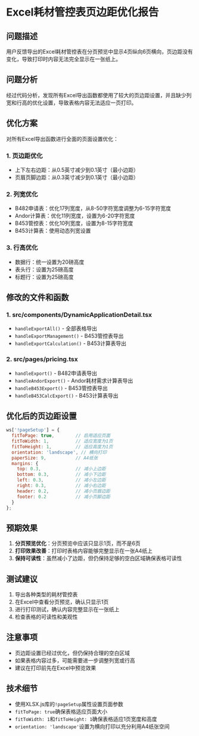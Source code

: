 # Excel耗材管控表页边距优化报告

## 问题描述
用户反馈导出的Excel耗材管控表在分页预览中显示4页纵向6页横向，页边距没有变化，导致打印时内容无法完全显示在一张纸上。

## 问题分析
经过代码分析，发现所有Excel导出函数都使用了较大的页边距设置，并且缺少列宽和行高的优化设置，导致表格内容无法适应一页打印。

## 优化方案
对所有Excel导出函数进行全面的页面设置优化：

### 1. 页边距优化
- 上下左右边距：从0.5英寸减少到0.1英寸（最小边距）
- 页眉页脚边距：从0.3英寸减少到0.1英寸（最小边距）

### 2. 列宽优化
- B482申请表：优化17列宽度，从8-50字符宽度调整为6-15字符宽度
- Andor计算表：优化11列宽度，设置为6-20字符宽度
- B453管控表：优化10列宽度，设置为8-15字符宽度
- B453计算表：使用动态列宽设置

### 3. 行高优化
- 数据行：统一设置为20磅高度
- 表头行：设置为25磅高度
- 标题行：设置为25磅高度

## 修改的文件和函数

### 1. src/components/DynamicApplicationDetail.tsx
- `handleExportAll()` - 全部表格导出
- `handleExportManagement()` - B453管控表导出
- `handleExportCalculation()` - B453计算表导出

### 2. src/pages/pricing.tsx
- `handleExport()` - B482申请表导出
- `handleAndorExport()` - Andor耗材需求计算表导出
- `handleB453Export()` - B453管控表导出
- `handleB453CalcExport()` - B453计算表导出

## 优化后的页边距设置
```javascript
ws['!pageSetup'] = {
  fitToPage: true,        // 启用适应页面
  fitToWidth: 1,          // 适应宽度为1页
  fitToHeight: 1,         // 适应高度为1页
  orientation: 'landscape', // 横向打印
  paperSize: 9,           // A4纸张
  margins: {
    top: 0.3,             // 减小上边距
    bottom: 0.3,          // 减小下边距
    left: 0.3,            // 减小左边距
    right: 0.3,           // 减小右边距
    header: 0.2,          // 减小页眉边距
    footer: 0.2           // 减小页脚边距
  }
};
```

## 预期效果
1. **分页预览优化**：分页预览中应该只显示1页，而不是6页
2. **打印效果改善**：打印时表格内容能够完整显示在一张A4纸上
3. **保持可读性**：虽然减小了边距，但仍保持足够的空白区域确保表格可读性

## 测试建议
1. 导出各种类型的耗材管控表
2. 在Excel中查看分页预览，确认只显示1页
3. 进行打印测试，确认内容完整显示在一张纸上
4. 检查表格的可读性和美观性

## 注意事项
- 页边距设置已经过优化，但仍保持合理的空白区域
- 如果表格内容过多，可能需要进一步调整列宽或行高
- 建议在打印前先在Excel中预览效果

## 技术细节
- 使用XLSX.js库的`!pageSetup`属性设置页面参数
- `fitToPage: true`确保表格适应页面大小
- `fitToWidth: 1`和`fitToHeight: 1`确保表格适应1页宽度和高度
- `orientation: 'landscape'`设置为横向打印以充分利用A4纸张空间 